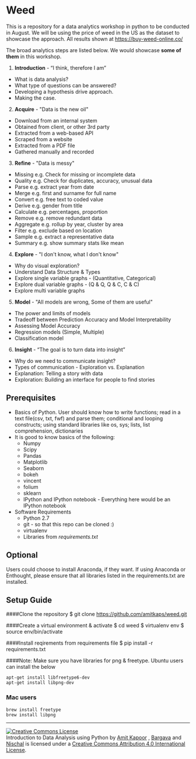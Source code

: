 # Weed

This is a repository for a data analytics workshop in python to be conducted in August.
We will be using the price of weed in the US as the dataset to showcase the approach.
All results shown at <a href="https://buy-weed-online.co/">https://buy-weed-online.co/</a>

The broad analytics steps are listed below. We would showcase **some of them** in this workshop.

1. **Introduction** - “I think, therefore I am”
  - What is data analysis?
  - What type of questions can be answered?
  - Developing a hypothesis drive approach.
  - Making the case.

2. **Acquire** - "Data is the new oil"
  - Download from an internal system
  - Obtained from client, or other 3rd party
  - Extracted from a web-based API
  - Scraped from a website
  - Extracted from a PDF file
  - Gathered manually and recorded

3. **Refine** - "Data is messy"
  - Missing e.g. Check for missing or incomplete data
  - Quality e.g. Check for duplicates, accuracy, unusual data
  - Parse e.g. extract year from date
  - Merge e.g. first and surname for full name
  - Convert e.g. free text to coded value
  - Derive e.g. gender from title
  - Calculate e.g. percentages, proportion
  - Remove e.g. remove redundant data
  - Aggregate e.g. rollup by year, cluster by area
  - Filter e.g. exclude based on location
  - Sample e.g. extract a representative data
  - Summary e.g. show summary stats like mean

4. **Explore** - "I don't know, what I don't know"
  - Why do visual exploration?
  - Understand Data Structure & Types
  - Explore single variable graphs - (Quantitative, Categorical)
  - Explore dual variable graphs - (Q & Q, Q & C, C & C)
  - Explore multi variable graphs

5. **Model** - "All models are wrong, Some of them are useful"
  - The power and limits of models
  - Tradeoff between Prediction Accuracy and Model Interpretability
  - Assessing Model Accuracy
  - Regression models (Simple, Multiple)
  - Classification model

6. **Insight** - “The goal is to turn data into insight”
  - Why do we need to communicate insight?
  - Types of communication - Exploration vs. Explanation
  - Explanation: Telling a story with data
  - Exploration: Building an interface for people to find stories
  
## Prerequisites
* Basics of Python. User should know how to write functions; read in a text file(csv, txt, fwf) and parse them; conditional and looping constructs; using standard libraries like os, sys; lists, list comprehension, dictionaries
* It is good to know basics of the following:
    * Numpy
    * Scipy
    * Pandas
    * Matplotlib
    * Seaborn
    * bokeh
    * vincent
    * folium
    * sklearn
    * IPython and IPython notebook - Everything here would be an IPython notebook
* Software Requirements
    * Python 2.7
    * git - so that this repo can be cloned :)  
    * virtualenv
    * Libraries from *requirements.txt*

## Optional
Users could choose to install Anaconda, if they want. If using Anaconda or Enthought, please ensure that all libraries listed in the requirements.txt are installed.

## Setup Guide

####Clone the repository
    $ git clone https://github.com/amitkaps/weed.git

####Create a virtual environment & activate
    $ cd weed
    $ virtualenv env
    $ source env/bin/activate

####Install reqirements from requirements file
    $ pip install -r requirements.txt

####Note: Make sure you have libraries for png & freetype.
Ubuntu users can install the below

    apt-get install libfreetype6-dev
    apt-get install libpng-dev

### Mac users
    brew install freetype
    brew install libpng


---

<a rel="license" href="http://creativecommons.org/licenses/by/4.0/"><img alt="Creative Commons License" style="border-width:0" src="https://i.creativecommons.org/l/by/4.0/88x31.png" /></a><br /><span xmlns:dct="http://purl.org/dc/terms/" property="dct:title">Introduction to Data Analysis using Python</span> by <a xmlns:cc="http://creativecommons.org/ns#" href="https://twitter.com/amitkaps/" property="cc:attributionName" rel="cc:attributionURL">Amit Kapoor</a> , <a xmlns:cc="http://creativecommons.org/ns#" href="https://twitter.com/bargava/" property="cc:attributionName" rel="cc:attributionURL">Bargava</a> and <a xmlns:cc="http://creativecommons.org/ns#" href="https://twitter.com/nischalhp/" property="cc:attributionName" rel="cc:attributionURL">Nischal</a> is licensed under a <a rel="license" href="http://creativecommons.org/licenses/by/4.0/">Creative Commons Attribution 4.0 International License</a>.
